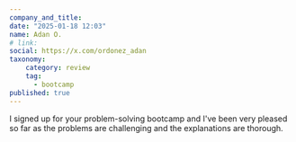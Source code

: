 ```yaml
---
company_and_title: 
date: "2025-01-18 12:03"
name: Adan O.
# link:
social: https://x.com/ordonez_adan
taxonomy:
    category: review
    tag:
      - bootcamp
published: true
---
```


I signed up for your problem-solving bootcamp and I've been very pleased so far as the problems are challenging and the explanations are thorough.
